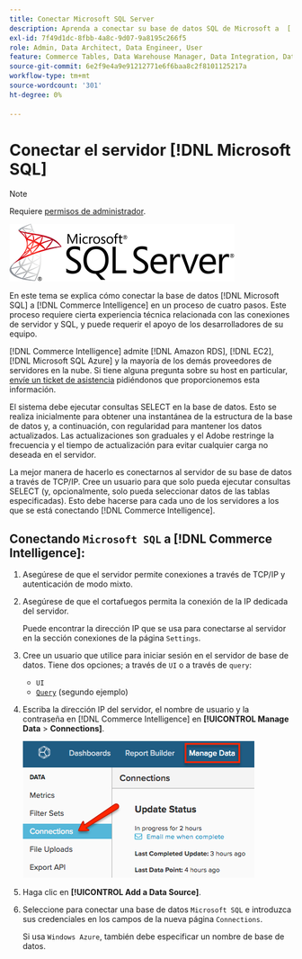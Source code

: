 ```yaml
---
title: Conectar Microsoft SQL Server
description: Aprenda a conectar su base de datos SQL de Microsoft a  [!DNL Commerce Intelligence] en un proceso de cuatro pasos.
exl-id: 7f49d1dc-8fbb-4a8c-9d07-9a8195c266f5
role: Admin, Data Architect, Data Engineer, User
feature: Commerce Tables, Data Warehouse Manager, Data Integration, Data Import/Export, SQL Report Builder
source-git-commit: 6e2f9e4a9e91212771e6f6baa8c2f8101125217a
workflow-type: tm+mt
source-wordcount: '301'
ht-degree: 0%

---
```


# Conectar el servidor [!DNL Microsoft SQL]

>[!NOTE]
>
>Requiere [permisos de administrador](../../../administrator/user-management/user-management.md).

![](../../../assets/MicrosoftSQLServer-logo.png)

En este tema se explica cómo conectar la base de datos [!DNL Microsoft SQL] a [!DNL Commerce Intelligence] en un proceso de cuatro pasos. Este proceso requiere cierta experiencia técnica relacionada con las conexiones de servidor y SQL, y puede requerir el apoyo de los desarrolladores de su equipo.

[!DNL Commerce Intelligence] admite [!DNL Amazon RDS], [!DNL EC2], [!DNL Microsoft SQL Azure] y la mayoría de los demás proveedores de servidores en la nube. Si tiene alguna pregunta sobre su host en particular, [envíe un ticket de asistencia](https://experienceleague.adobe.com/docs/commerce-knowledge-base/kb/troubleshooting/miscellaneous/mbi-service-policies.html) pidiéndonos que proporcionemos esta información.

El sistema debe ejecutar consultas SELECT en la base de datos. Esto se realiza inicialmente para obtener una instantánea de la estructura de la base de datos y, a continuación, con regularidad para mantener los datos actualizados. Las actualizaciones son graduales y el Adobe restringe la frecuencia y el tiempo de actualización para evitar cualquier carga no deseada en el servidor.

La mejor manera de hacerlo es conectarnos al servidor de su base de datos a través de TCP/IP. Cree un usuario para que solo pueda ejecutar consultas SELECT (y, opcionalmente, solo pueda seleccionar datos de las tablas especificadas). Esto debe hacerse para cada uno de los servidores a los que se está conectando [!DNL Commerce Intelligence].

## Conectando `Microsoft SQL` a [!DNL Commerce Intelligence]:

1. Asegúrese de que el servidor permite conexiones a través de TCP/IP y autenticación de modo mixto.

1. Asegúrese de que el cortafuegos permita la conexión de la IP dedicada del servidor.

   Puede encontrar la dirección IP que se usa para conectarse al servidor en la sección conexiones de la página `Settings`.

1. Cree un usuario que utilice para iniciar sesión en el servidor de base de datos. Tiene dos opciones; a través de `UI` o a través de `query`:
   * `UI`
   * [`Query`](http://sqlserverplanet.com/security/add-user) (segundo ejemplo)

1. Escriba la dirección IP del servidor, el nombre de usuario y la contraseña en [!DNL Commerce Intelligence] en **[!UICONTROL Manage Data** > **Connections]**.

   ![](../../../assets/manage-data-connections.png)

1. Haga clic en **[!UICONTROL Add a Data Source]**.

1. Seleccione para conectar una base de datos `Microsoft SQL` e introduzca sus credenciales en los campos de la nueva página `Connections`.

   Si usa `Windows Azure`, también debe especificar un nombre de base de datos.
